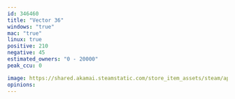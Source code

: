 ```yaml
---
id: 346460
title: "Vector 36"
windows: "true"
mac: "true"
linux: true
positive: 210
negative: 45
estimated_owners: "0 - 20000"
peak_ccu: 0

image: https://shared.akamai.steamstatic.com/store_item_assets/steam/apps/346460/header.jpg?t=1687194355
opinions:
---
```

